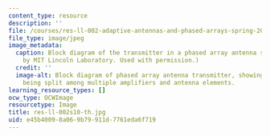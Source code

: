 ```yaml
---
content_type: resource
description: ''
file: /courses/res-ll-002-adaptive-antennas-and-phased-arrays-spring-2010/e45b40098a069b79911d7761eda6f719_res-ll-002s10-th.jpg
file_type: image/jpeg
image_metadata:
  caption: Block diagram of the transmitter in a phased array antenna system. (Image
    by MIT Lincoln Laboratory. Used with permission.)
  credit: ''
  image-alt: Block diagram of phased array antenna transmitter, showing the RF source
    being split among multiple amplifiers and antenna elements.
learning_resource_types: []
ocw_type: OCWImage
resourcetype: Image
title: res-ll-002s10-th.jpg
uid: e45b4009-8a06-9b79-911d-7761eda6f719
---
```

